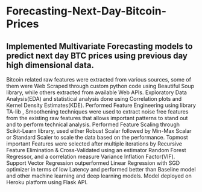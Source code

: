 # Forecasting-Next-Day-Bitcoin-Prices

## Implemented Multivariate Forecasting models to predict next day BTC prices using previous day high dimensional data.
Bitcoin related raw features were extracted from various sources, some of them were Web Scraped through custom python code using Beautiful Soup library, while others extracted from available Web APIs.
Exploratory Data Analysis(EDA) and statistical analysis done using Correlation plots and Kernel Density Estimates(KDE).
Performed Feature Engineering using library TA-lib , Smoothening techniques were used to extract noise free features from the existing raw features that allows important patterns to stand out and to perform technical analysis.
Performed Feature Scaling through Scikit-Learn library, used either Robust Scalar followed by Min-Max Scalar or Standard Scaler to scale the data based on the performance.
Topmost important Features were selected after multiple iterations by Recursive Feature Elimination & Cross-Validated using an estimator Random Forest Regressor, and a correlation measure Variance Inflation Factor(VIF).
Support Vector Regression outperformed Linear Regression with SGD optimizer in terms of low Latency and performed better than Baseline model and other machine learning and deep learning models. Model deployed on Heroku platform using Flask API.

